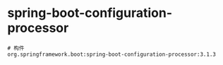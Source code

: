 # spring-boot-configuration-processor

```
# 构件
org.springframework.boot:spring-boot-configuration-processor:3.1.3
```
